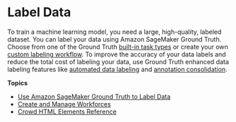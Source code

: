 # Label Data<a name="data-label"></a>

To train a machine learning model, you need a large, high\-quality, labeled dataset\. You can label your data using Amazon SageMaker Ground Truth\. Choose from one of the Ground Truth [built\-in task types](https://docs.aws.amazon.com/sagemaker/latest/dg/sms-task-types.html) or create your own [custom labeling workflow](https://docs.aws.amazon.com/sagemaker/latest/dg/sms-custom-templates.html)\. To improve the accuracy of your data labels and reduce the total cost of labeling your data, use Ground Truth enhanced data labeling features like [automated data labeling](https://docs.aws.amazon.com/sagemaker/latest/dg/sms-automated-labeling.html) and [annotation consolidation](https://docs.aws.amazon.com/sagemaker/latest/dg/sms-annotation-consolidation.html)\. 



**Topics**
+ [Use Amazon SageMaker Ground Truth to Label Data](sms.md)
+ [Create and Manage Workforces](sms-workforce-management.md)
+ [Crowd HTML Elements Reference](sms-ui-template-reference.md)